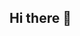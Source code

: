 ## Hi there 👋

<!--
**Nipfswd/Nipfswd** is a ✨ _special_ ✨ repository because its `README.md` (this file) appears on your GitHub profile.

Here are some ideas to get you started:

- 🔭 I’m currently working on some new projects
- 🌱 I’m currently learning Java
- 👯 I’m looking to collaborate on ...
- 🤔 I’m looking for help with ...
- 💬 Ask me about ...
- 📫 How to reach me: contact me thru gh
- 😄 Pronouns: He/Him
- ⚡ Fun fact: I can code in 20 languages!
-->
